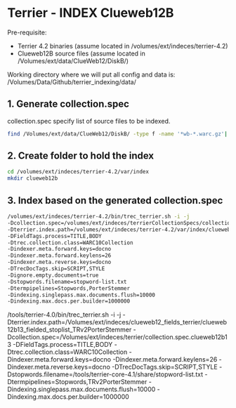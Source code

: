 # Terrier - INDEX Clueweb12B

Pre-requisite:
* Terrier 4.2 binaries (assume located in /volumes/ext/indeces/terrier-4.2)
* Clueweb12B source files (assume located in /Volumes/ext/data/ClueWeb12/DiskB/)

Working directory where we will put all config and data is:
/Volumes/Data/Github/terrier_indexing/data/


## 1. Generate collection.spec
collection.spec specify list of source files to be indexed.
```bash
find /Volumes/ext/data/ClueWeb12/DiskB/ -type f -name '*wb-*.warc.gz'| sort |grep -v info > /volumes/ext/indeces/terrierCollectionSpecs/collection_clueweb12b_wb.spec
```


## 2. Create folder to hold the index
```bash
cd /volumes/ext/indeces/terrier-4.2/var/index
mkdir clueweb12b
```

## 3. Index based on the generated collection.spec
```bash
/volumes/ext/indeces/terrier-4.2/bin/trec_terrier.sh -i -j
-Dcollection.spec=/volumes/ext/indeces/terrierCollectionSpecs/collection_clueweb12b_wb.spec
-Dterrier.index.path=/volumes/ext/indeces/terrier-4.2/var/index/clueweb12b/
-DFieldTags.process=TITLE,BODY
-Dtrec.collection.class=WARC10Collection
-Dindexer.meta.forward.keys=docno
-Dindexer.meta.forward.keylens=26
-Dindexer.meta.reverse.keys=docno
-DTrecDocTags.skip=SCRIPT,STYLE
-Dignore.empty.documents=true
-Dstopwords.filename=stopword-list.txt
-Dtermpipelines=Stopwords,PorterStemmer
-Dindexing.singlepass.max.documents.flush=10000
-Dindexing.max.docs.per.builder=1000000
```


/tools/terrier-4.0/bin/trec_terrier.sh -i -j
-Dterrier.index.path=/Volumes/ext/indeces/clueweb12_fields_terrier/clueweb12b13_fielded_stoplist_TRv2PorterStemmer
-Dcollection.spec=/Volumes/ext/indeces/terrier/collection.spec.clueweb12b13
-DFieldTags.process=TITLE,BODY
-Dtrec.collection.class=WARC10Collection
-Dindexer.meta.forward.keys=docno
-Dindexer.meta.forward.keylens=26
-Dindexer.meta.reverse.keys=docno
-DTrecDocTags.skip=SCRIPT,STYLE
-Dstopwords.filename=/tools/terrier-core-4.1/share/stopword-list.txt
-Dtermpipelines=Stopwords,TRv2PorterStemmer
-Dindexing.singlepass.max.documents.flush=10000
-Dindexing.max.docs.per.builder=1000000


